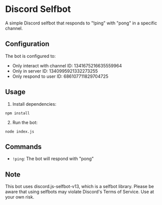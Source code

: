 # Discord Selfbot

A simple Discord selfbot that responds to "!ping" with "pong" in a specific channel.

## Configuration

The bot is configured to:
- Only interact with channel ID: 1341675216635559964
- Only in server ID: 1340995921332273255
- Only respond to user ID: 686107711829704725

## Usage

1. Install dependencies:
```
npm install
```

2. Run the bot:
```
node index.js
```

## Commands

- `!ping`: The bot will respond with "pong"

## Note

This bot uses discord.js-selfbot-v13, which is a selfbot library. Please be aware that using selfbots may violate Discord's Terms of Service. Use at your own risk.
